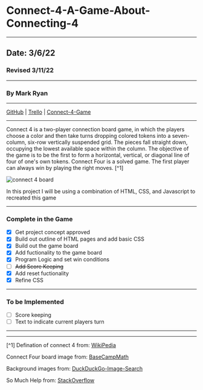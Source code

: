 # Connect-4-A-Game-About-Connecting-4
***
## Date: 3/6/22
### Revised 3/11/22
***
### By Mark Ryan
***
[GitHub](https://github.com/DerWindFish) | [Trello](https://trello.com/b/wbvfpZ5n/connect-4-project) | [Connect-4-Game](http://unbiased-existence.surge.sh/)
***
Connect 4 is a two-player connection board game, in which the players choose a color and then take turns dropping colored tokens into a seven-column, six-row vertically suspended grid. The pieces fall straight down, occupying the lowest available space within the column. The objective of the game is to be the first to form a horizontal, vertical, or diagonal line of four of one's own tokens. Connect Four is a solved game. The first player can always win by playing the right moves. [^1]

![connect 4 board](https://basecampmath.com/wp-content/uploads/2018/09/Connect4.png)

In this project I will be using a combination of HTML, CSS, and Javascript to recreated this game
***
### Complete in the Game
- [x] Get project concept approved
- [x] Build out outline of HTML pages and add basic CSS
- [x] Build out the game board
- [x] Add fuctionality to the game board
- [x] Program Logic and set win conditions
- [ ] ~~Add Score Keeping~~
- [x] Add reset fuctionality
- [x] Refine CSS
***
### To be Implemented
- [ ] Score keeping
- [ ] Text to indicate current players turn 

***
***
[^1] Defination of connect 4 from: [WikiPedia](https://en.wikipedia.org/wiki/Connect_Four)

Connect Four board image from: [BaseCampMath](https://basecampmath.com/wp-content/uploads/2018/09/Connect4.png)

Background images from: [DuckDuckGo-Image-Search](https://external-content.duckduckgo.com/iu/?u=https%3A%2F%2Fimages8.alphacoders.com%2F592%2F592224.jpg&f=1&nofb=1)

So Much Help from: [StackOverflow](https://stackoverflow.com/)